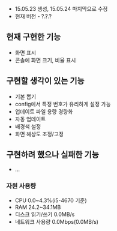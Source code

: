 * 15.05.23 생성, 15.05.24 마지막으로 수정  
 * 현재 버전 - ?.?.?

## 현재 구현한 기능
 * 화면 표시
 * 콘솔에 화면 크기, 비율 표시

## 구현할 생각이 있는 기능
 * 기본 뽑기
 * config에서 특정 번호가 유리하게 설정 가능
 * 업데이트 파일 용량 경량화
 * 자동 업데이트
 * 배경색 설정
 * 화면 해상도 조정/고정

## 구현하려 했으나 실패한 기능
 * ...

### 자원 사용량
 * CPU 0.0~4.3%(i5-4670 기준)
 * RAM 24.2~34.1MB
 * 디스크 읽기/쓰기 0.0MB/s
 * 네트워크 사용량 0.0Mbps(0.0MB/s)

